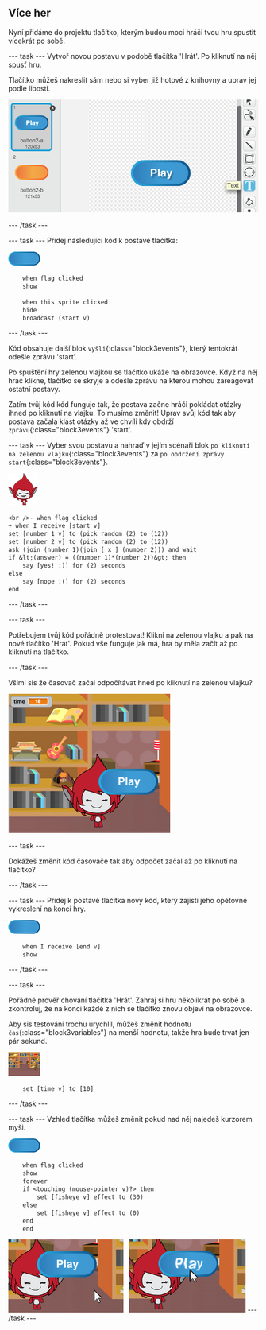 ## Více her

Nyní přidáme do projektu tlačítko, kterým budou moci hráči tvou hru spustit vícekrát po sobě.

\--- task \--- Vytvoř novou postavu v podobě tlačítka 'Hrát'. Po kliknutí na něj spusť hru.

Tlačítko můžeš nakreslit sám nebo si vyber již hotové z knihovny a uprav jej podle libosti.

![Obrázek tlačítka pro spuštění hry](images/brain-play.png)

\--- /task \---

\--- task \--- Přidej následující kód k postavě tlačítka:

![Obrázek tlačítka](images/button-sprite.png)

```blocks3
    when flag clicked
    show

    when this sprite clicked
    hide
    broadcast (start v)
```

\--- /task \---

Kód obsahuje další blok `vyšli`{:class="block3events"}, který tentokrát odešle zprávu 'start'.

Po spuštění hry zelenou vlajkou se tlačítko ukáže na obrazovce. Když na něj hráč klikne, tlačítko se skryje a odešle zprávu na kterou mohou zareagovat ostatní postavy.

Zatím tvůj kód kód funguje tak, že postava začne hráči pokládat otázky ihned po kliknutí na vlajku. To musíme změnit! Uprav svůj kód tak aby postava začala klást otázky až ve chvíli kdy obdrží `zprávu`{:class="block3events"} 'start'.

\--- task \--- Vyber svou postavu a nahraď v jejím scénaři blok `po kliknutí na zelenou vlajku`{:class="block3events"} za `po obdržení zprávy start`{:class="block3events"}.

![Obrázek postavy](images/giga-sprite.png)

```blocks3
<br />- when flag clicked
+ when I receive [start v]
set [number 1 v] to (pick random (2) to (12))
set [number 2 v] to (pick random (2) to (12))
ask (join (number 1)(join [ x ] (number 2))) and wait
if &lt;(answer) = ((number 1)*(number 2))&gt; then
    say [yes! :)] for (2) seconds
else
    say [nope :(] for (2) seconds
end
```

\--- /task \---

\--- task \---

Potřebujem tvůj kód pořádně protestovat! Klikni na zelenou vlajku a pak na nové tlačítko 'Hrát'. Pokud vše funguje jak má, hra by měla začít až po kliknutí na tlačítko.

\--- /task \---

Všiml sis že časovač začal odpočítávat hned po kliknutí na zelenou vlajku?

![Časovač spuštěn](images/brain-timer-bug.png)

\--- task \---

Dokážeš změnit kód časovače tak aby odpočet začal až po kliknutí na tlačítko?

\--- /task \---

\--- task \--- Přidej k postavě tlačítka nový kód, který zajistí jeho opětovné vykreslení na konci hry.

![Obrázek tlačítka](images/button-sprite.png)

```blocks3
    when I receive [end v]
    show
```

\--- /task \---

\--- task \---

Pořádně prověř chování tlačítka 'Hrát'. Zahraj si hru několikrát po sobě a zkontroluj, že na konci každé z nich se tlačítko znovu objeví na obrazovce.

Aby sis testování trochu urychlil, můžeš změnit hodnotu `čas`{:class="block3variables"} na menší hodnotu, takže hra bude trvat jen pár sekund.

![Scéna](images/stage-sprite.png)

```blocks3
    set [time v] to [10]
```

\--- /task \---

\--- task \--- Vzhled tlačítka můžeš změnit pokud nad něj najedeš kurzorem myši.

![Tlačítko](images/button-sprite.png)

```blocks3
    when flag clicked
    show
    forever
    if <touching (mouse-pointer v)?> then
        set [fisheye v] effect to (30)
    else
        set [fisheye v] effect to (0)
    end
    end
```

![screenshot](images/brain-fisheye.png) \--- /task \---